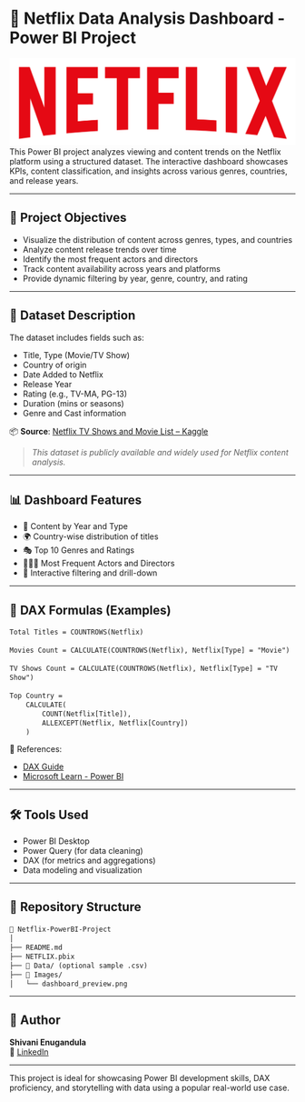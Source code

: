 # 🍿 Netflix Data Analysis Dashboard - Power BI Project
![Netflix Logo](logo.png)
This Power BI project analyzes viewing and content trends on the Netflix platform using a structured dataset. The interactive dashboard showcases KPIs, content classification, and insights across various genres, countries, and release years.

---

## 🎯 Project Objectives

- Visualize the distribution of content across genres, types, and countries  
- Analyze content release trends over time  
- Identify the most frequent actors and directors  
- Track content availability across years and platforms  
- Provide dynamic filtering by year, genre, country, and rating  

---

## 🧾 Dataset Description

The dataset includes fields such as:

- Title, Type (Movie/TV Show)  
- Country of origin  
- Date Added to Netflix  
- Release Year  
- Rating (e.g., TV-MA, PG-13)  
- Duration (mins or seasons)  
- Genre and Cast information  

📦 **Source**: [Netflix TV Shows and Movie List – Kaggle](https://www.kaggle.com/datasets/snehaanbhawal/netflix-tv-shows-and-movie-list)

> *This dataset is publicly available and widely used for Netflix content analysis.*

---

## 📊 Dashboard Features

- 📅 Content by Year and Type  
- 🌍 Country-wise distribution of titles  
- 🎭 Top 10 Genres and Ratings  
- 🧑‍🤝‍🧑 Most Frequent Actors and Directors  
- 🧰 Interactive filtering and drill-down  

---

## 🧠 DAX Formulas (Examples)

```dax
Total Titles = COUNTROWS(Netflix)

Movies Count = CALCULATE(COUNTROWS(Netflix), Netflix[Type] = "Movie")

TV Shows Count = CALCULATE(COUNTROWS(Netflix), Netflix[Type] = "TV Show")

Top Country = 
    CALCULATE(
        COUNT(Netflix[Title]), 
        ALLEXCEPT(Netflix, Netflix[Country])
    )
```

📘 References:
- [DAX Guide](https://dax.guide/)
- [Microsoft Learn - Power BI](https://learn.microsoft.com/en-us/power-bi/)

---

## 🛠 Tools Used

- Power BI Desktop  
- Power Query (for data cleaning)  
- DAX (for metrics and aggregations)  
- Data modeling and visualization  

---

## 📁 Repository Structure

```
📁 Netflix-PowerBI-Project
│
├── README.md
├── NETFLIX.pbix
├── 📁 Data/ (optional sample .csv)
├── 📁 Images/
│   └── dashboard_preview.png
```

---

## 📌 Author

**Shivani Enugandula**  
🔗 [LinkedIn](https://www.linkedin.com/in/shivani-enugandula/)

---

This project is ideal for showcasing Power BI development skills, DAX proficiency, and storytelling with data using a popular real-world use case.
